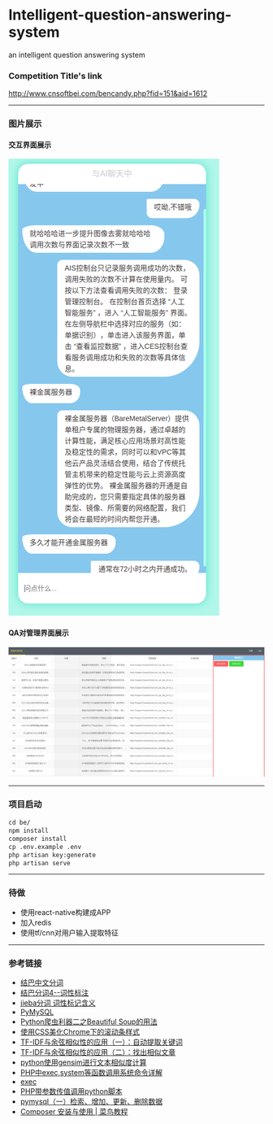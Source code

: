 # Intelligent-question-answering-system
an intelligent question answering system 

### Competition Title's link 
http://www.cnsoftbei.com/bencandy.php?fid=151&aid=1612

**********************

### 图片展示

#### 交互界面展示

![交互界面展示](./imgs/1.png)

#### QA对管理界面展示

![QA对管理界面展示](./imgs/2.png)


**********************

### 项目启动
```
cd be/
npm install 
composer install
cp .env.example .env
php artisan key:generate
php artisan serve
```

**********************

### 待做

- 使用react-native构建成APP
- 加入redis
- 使用tf/cnn对用户输入提取特征


**********************


### 参考链接

- [结巴中文分词](https://github.com/fxsjy/jieba)
- [结巴分词4--词性标注](http://www.cnblogs.com/zhbzz2007/p/6165442.html)
- [jieba分词 词性标记含义](https://blog.csdn.net/qq_19707521/article/details/78431745)
- [PyMySQL](https://github.com/PyMySQL/PyMySQL)
- [Python爬虫利器二之Beautiful Soup的用法](https://cuiqingcai.com/1319.html)
- [使用CSS美化Chrome下的滚动条样式](https://blog.csdn.net/u014291497/article/details/74937783)
- [TF-IDF与余弦相似性的应用（一）：自动提取关键词](http://www.ruanyifeng.com/blog/2013/03/tf-idf.html)
- [TF-IDF与余弦相似性的应用（二）：找出相似文章](http://www.ruanyifeng.com/blog/2013/03/cosine_similarity.html)
- [python使用gensim进行文本相似度计算](https://blog.csdn.net/lom9357bye/article/details/73136117)
- [PHP中exec,system等函数调用系统命令详解](https://my.oschina.net/junn/blog/93028)
- [exec](http://php.net/manual/zh/function.exec.php)
- [PHP带参数传值调用python脚本](http://www.zongk.com/zongk/95.html)
- [pymysql（一）检索、增加、更新、删除数据](https://blog.csdn.net/m0_37422217/article/details/76696740)
- [Composer 安装与使用 | 菜鸟教程](https://www.runoob.com/w3cnote/composer-install-and-usage.html)
